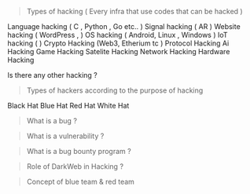 > Types of hacking ( Every infra that use codes that can be hacked )

Language hacking ( C , Python , Go etc.. )
Signal hacking ( AR )
Website hacking ( WordPress , )
OS hacking ( Android, Linux , Windows )
IoT hacking ( )
Crypto Hacking (Web3, Etherium tc )
Protocol Hacking 
Ai Hacking
Game Hacking
Satelite Hacking
Network Hacking 
Hardware Hacking 

Is there any other hacking ?

> Types of hackers according to the purpose of hacking

Black Hat
Blue Hat
Red Hat
White Hat

> What is a bug ?
 
> What is a vulnerability ?

> What is a bug bounty program ?

> Role of DarkWeb in Hacking ?

> Concept of blue team & red team